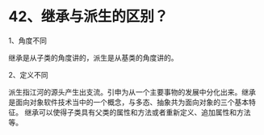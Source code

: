 # 42、继承与派生的区别？

1、角度不同

继承是从子类的角度讲的，派生是从基类的角度讲的。

2、定义不同

派生指江河的源头产生出支流。引申为从一个主要事物的发展中分化出来。继承 是面向对象软件技术当中的一个概念，与多态、抽象共为面向对象的三个基本特征。 继承可以使得子类具有父类的属性和方法或者重新定义、追加属性和方法等。